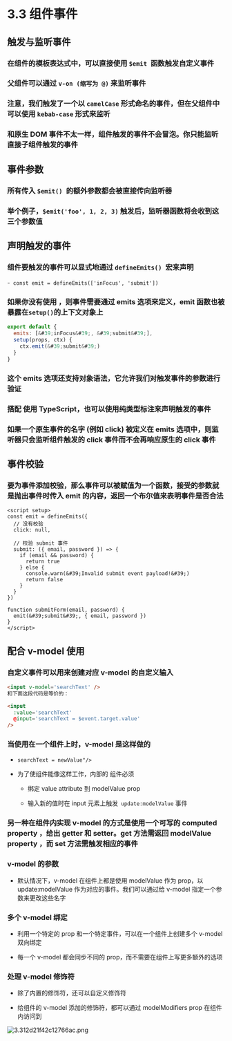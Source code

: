 # 3.3 组件事件

## 触发与监听事件

### 在组件的模板表达式中，可以直接使用 `$emit `函数触发自定义事件

### 父组件可以通过 `v-on (缩写为 @)` 来监听事件

### 注意，我们触发了一个以 `camelCase` 形式命名的事件，但在父组件中可以使用 `kebab-case` 形式来监听

### 和原生 DOM 事件不太一样，组件触发的事件不会冒泡。你只能监听直接子组件触发的事件

## 事件参数

### 所有传入 `$emit() `的额外参数都会被直接传向监听器

### 举个例子，`$emit('foo', 1, 2, 3)` 触发后，监听器函数将会收到这三个参数值

## 声明触发的事件

### 组件要触发的事件可以显式地通过 `defineEmits() `宏来声明

-` const emit = defineEmits(['inFocus', 'submit'])`

### 如果你没有使用 ，则事件需要通过 emits 选项来定义，emit 函数也被暴露在` setup() `的上下文对象上

```js
export default {
  emits: [&#39;inFocus&#39;, &#39;submit&#39;],
  setup(props, ctx) {
    ctx.emit(&#39;submit&#39;)
  }
}
```
### 这个 emits 选项还支持对象语法，它允许我们对触发事件的参数进行验证

### 搭配  使用 TypeScript，也可以使用纯类型标注来声明触发的事件

### 如果一个原生事件的名字 (例如 click) 被定义在 emits 选项中，则监听器只会监听组件触发的 click 事件而不会再响应原生的 click 事件

## 事件校验

### 要为事件添加校验，那么事件可以被赋值为一个函数，接受的参数就是抛出事件时传入 emit 的内容，返回一个布尔值来表明事件是否合法

```vue
<script setup>
const emit = defineEmits({
  // 没有校验
  click: null,

  // 校验 submit 事件
  submit: ({ email, password }) => {
    if (email && password) {
      return true
    } else {
      console.warn(&#39;Invalid submit event payload!&#39;)
      return false
    }
  }
})

function submitForm(email, password) {
  emit(&#39;submit&#39;, { email, password })
}
</script>

```
## 配合 v-model 使用

### 自定义事件可以用来创建对应 v-model 的自定义输入


```html
<input v-model='searchText' />
和下面这段代码是等价的：

<input
  :value='searchText'
  @input='searchText = $event.target.value'
/>
```

### 当使用在一个组件上时，v-model 是这样做的

-  `searchText = newValue"/>`

- 为了使组件能像这样工作，内部的  组件必须

	- 绑定 value attribute 到 modelValue prop

	- 输入新的值时在 input 元素上触发` update:modelValue` 事件

### 另一种在组件内实现 v-model 的方式是使用一个可写的 computed property ，给出 getter 和 setter。get 方法需返回 modelValue property ，而 set 方法需触发相应的事件

### v-model 的参数

- 默认情况下，v-model 在组件上都是使用 modelValue 作为 prop，以 update:modelValue 作为对应的事件。我们可以通过给 v-model 指定一个参数来更改这些名字

### 多个 v-model 绑定

- 利用一个特定的 prop 和一个特定事件，可以在一个组件上创建多个 v-model 双向绑定

- 每一个 v-model 都会同步不同的 prop，而不需要在组件上写更多额外的选项

### 处理 v-model 修饰符

- 除了内置的修饰符，还可以自定义修饰符

- 给组件的 v-model 添加的修饰符，都可以通过 modelModifiers prop 在组件内访问到


![3.312d21f42c12766ac.png](https://img.picgo.net/2024/02/10/3.312d21f42c12766ac.png)